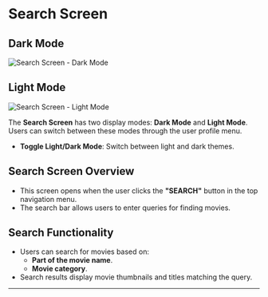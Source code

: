 # Search Screen 

## Dark Mode
![Search Screen - Dark Mode](https://github.com/gilizad/EX4/blob/6e07159e6ac01f220c23edada1a7b48f669e524c/images%20for%20wiki/seaech%20screen%20dark%20andro.png)

## Light Mode
![Search Screen - Light Mode](https://github.com/gilizad/EX4/blob/6e07159e6ac01f220c23edada1a7b48f669e524c/images%20for%20wiki/seaech%20screen%20ligth%20andro.png)

The **Search Screen** has two display modes: **Dark Mode** and **Light Mode**. Users can switch between these modes through the user profile menu.

  - **Toggle Light/Dark Mode**: Switch between light and dark themes.
  
## Search Screen Overview
- This screen opens when the user clicks the **"SEARCH"** button in the top navigation menu.
- The search bar allows users to enter queries for finding movies.

## Search Functionality
- Users can search for movies based on:
  - **Part of the movie name**.
  - **Movie category**.
- Search results display movie thumbnails and titles matching the query.

---
